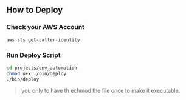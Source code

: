 ## How to Deploy


### Check your AWS Account

```sh
aws sts get-caller-identity
```

### Run Deploy Script

```sh
cd projects/env_automation
chmod u+x ./bin/deploy
./bin/deploy
```
> you only to have th echmod the file once to make it executable.


